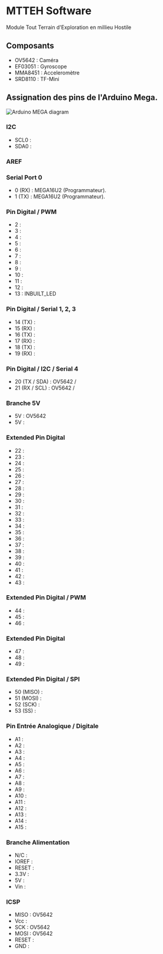# MTTEH Software
Module Tout Terrain d'Exploration en millieu Hostile

## Composants
 - OV5642  : Caméra
 - EF03051 : Gyroscope
 - MMA8451 : Acceleromètre
 - SRD8110 : TF-Mini

## Assignation des pins de l'Arduino Mega.
![Arduino MEGA diagram](https://www.theengineeringprojects.com/wp-content/uploads/2018/06/introduction-to-arduino-mega-5.png)

### I2C
 - SCL0 : 
 - SDA0 : 
 
### AREF

### Serial Port 0
 - 0 (RX) : MEGA16U2 (Programmateur).
 - 1 (TX) : MEGA16U2 (Programmateur).

### Pin Digital / PWM
 - 2 : 
 - 3 : 
 - 4 : 
 - 5 : 
 - 6 : 
 - 7 : 
 - 8 : 
 - 9 : 
 - 10 : 
 - 11 : 
 - 12 : 
 - 13 : INBUILT_LED 

### Pin Digital / Serial 1, 2, 3
 - 14 (TX) : 
 - 15 (RX) : 
 - 16 (TX) : 
 - 17 (RX) : 
 - 18 (TX) : 
 - 19 (RX) : 

### Pin Digital / I2C / Serial 4
 - 20 (TX / SDA) : OV5642 / 
 - 21 (RX / SCL) : OV5642 / 

### Branche 5V
 - 5V : OV5642
 - 5V : 

### Extended Pin Digital
 - 22 : 
 - 23 : 
 - 24 : 
 - 25 : 
 - 26 : 
 - 27 : 
 - 28 : 
 - 29 : 
 - 30 : 
 - 31 : 
 - 32 : 
 - 33 : 
 - 34 : 
 - 35 : 
 - 36 : 
 - 37 : 
 - 38 : 
 - 39 : 
 - 40 : 
 - 41 : 
 - 42 : 
 - 43 : 

### Extended Pin Digital / PWM
 - 44 : 
 - 45 : 
 - 46 : 

### Extended Pin Digital
 - 47 : 
 - 48 : 
 - 49 : 

### Extended Pin Digital / SPI
 - 50 (MISO) : 
 - 51 (MOSI) : 
 - 52 (SCK) : 
 - 53 (SS) : 

### Pin Entrée Analogique / Digitale
 - A1 : 
 - A2 : 
 - A3 : 
 - A4 : 
 - A5 : 
 - A6 : 
 - A7 : 
 - A8 : 
 - A9 : 
 - A10 : 
 - A11 : 
 - A12 : 
 - A13 : 
 - A14 : 
 - A15 : 

### Branche Alimentation
 - N/C : 
 - IOREF : 
 - RESET : 
 - 3.3V : 
 - 5V : 
 - Vin :
 
### ICSP
 - MISO : OV5642
 - Vcc : 
 - SCK : OV5642
 - MOSI : OV5642
 - RESET : 
 - GND : 
